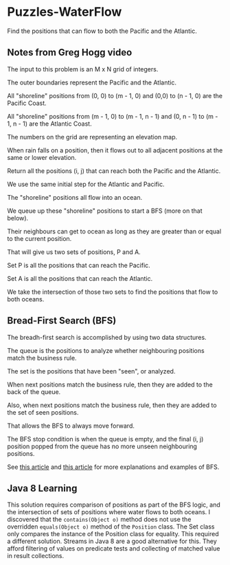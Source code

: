 # Puzzles-WaterFlow

Find the positions that can flow to both the Pacific and the Atlantic.

## Notes from Greg Hogg video

The input to this problem is an M x N grid of integers.

The outer boundaries represent the Pacific and the Atlantic.

All "shoreline" positions from (0, 0) to (m - 1, 0) and (0,0) to (n - 1, 0) are the Pacific Coast.

All "shoreline" positions from (m - 1, 0) to (m - 1, n - 1) and (0, n - 1) to (m - 1, n - 1) are the Atlantic Coast.

The numbers on the grid are representing an elevation map.

When rain falls on a position, then it flows out to all adjacent positions at the same or lower elevation.

Return all the positions (i, j) that can reach both the Pacific and the Atlantic.

We use the same initial step for the Atlantic and Pacific.

The "shoreline" positions all flow into an ocean.

We queue up these "shoreline" positions to start a BFS (more on that below).

Their neighbours can get to ocean as long as they are greater than or equal to the current position.

That will give us two sets of positions, P and A.

Set P is all the positions that can reach the Pacific.

Set A is all the positions that can reach the Atlantic.

We take the intersection of those two sets to find the positions that flow to both oceans.

## Bread-First Search (BFS)

The breadh-first search is accomplished by using two data structures.

The queue is the positions to analyze whether neighbouring positions match the business rule.

The set is the positions that have been "seen", or analyzed.

When next positions match the business rule, then they are added to the back of the queue.

Also, when next positions match the business rule, then they are added to the set of seen positions.

That allows the BFS to always move forward.

The BFS stop condition is when the queue is empty, and the final (i, j) position
popped from the queue has no more unseen neighbouring positions.

See
[this article](https://www.programiz.com/dsa/graph-bfs)
and
[this article](https://www.geeksforgeeks.org/breadth-first-search-or-bfs-for-a-graph/)
for more explanations and examples of BFS.

## Java 8 Learning

This solution requires comparison of positions as part of the BFS logic,
and the intersection of sets of positions where water flows to both oceans.
I discovered that the `contains(Object o)` method does not use the
overridden `equals(Object o)` method of the `Position` class.
The Set class only compares the instance of the Position class for equality.
This required a different solution. Streams in Java 8 are a good alternative
for this. They afford filtering of values on predicate tests and collecting
of matched value in result collections.
